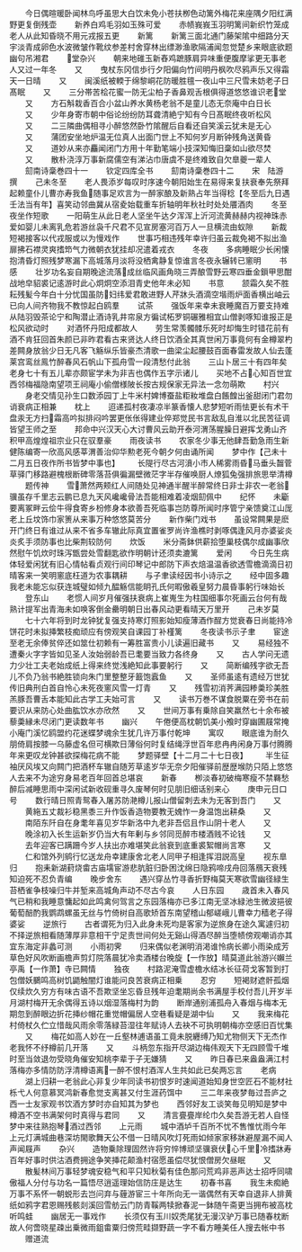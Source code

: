 <!-- { "loadSidebar": true } -->
　　今日偶暄暖卧闻林鸟呼虽思大白饮未免小苍扶栁色动篱外梅花来座隅夕阳红满野更复倒残壶
　　新养白鸡毛羽如玉殊可爱
　　赤帻峩峩玉羽明篱间新织竹笼成老人从此知昏晓不用元戎报五更
　　新篱
　　新篱三面北通门藤架隂中细路分天宇淡青成卵色水波微皱作靴纹参差村舍穿林出缥渺渔歌隔浦闻忽觉楚乡来眼底欲题幽句吊湘君
　　堂杂兴
　　朝来地碓玉新舂鸡蹠豚肩异味重便腹摩挲更无事老人又过一年冬
　　又
　　曳杖东冈信歩行夕阳偏向竹间明丹枫吹尽鸦声乐又得霜天一日晴
　　又
　　闽溪纸被輭于绵黎峒花防暖胜氊一夜山中三尺雪未妨老子日髙眠
　　又
　　三分帯苦桧花蜜一防无尘柏子香鼻观舌根俱得道悠悠谁识老堂
　　又
　　方石斛栽香百合小盆山养水黄杨老翁不是童儿态无奈庵中白日长
　　又
　　少年身寄市朝中俗论纷纷防耳聋清絶宁知有今日髙眠终夜听松风
　　又
　　二三隣曲偶相寻小醉悠然卧竹隂醒后自看还自笑溪云犹未是无心
　　又
　　蒲团安坐地炉温无位真人出面门世上不知何岁月断钟残角送黄昏
　　又
　　道妙从来亦麤闻闭门方用十年勤笔端小技深知悔旧稾如山欲尽焚
　　又
　　散朴浇淳万事新腐儒空有涕沾巾唐虞不是终难致自欠臯夔一辈人
　　劎南诗稾巻四十一
　　钦定四库全书
　　劎南诗稾巻四十二
　　宋　陆游　撰
　　己未冬至
　　老人畏添岁每叹时序速今朝阳始生在易得来复扶衰奉先祭拜起赖童仆儿曹亦寿我鱼随事足欢言为一醉家酿及新熟占年当得稔【冬至后九日遇壬法当有年】喜笑动邻曲冀从宿夌始载重车折轴明年秋社时处处餍酒肉
　　冬至夜坐作短歌
　　一阳萌生从此日老人坚坐午达夕浑浑上沂河流黄赫赫内视神珠赤爱如婴儿未离乳危若游丝袅千尺君不见宣房塞河百万人一旦横流由蚁隙
　　新裁短褐接客以代戎服或以为慢戏作
　　世事巧相违残年幸许归虽云裁免褐不拟出渔扉拂石襟灵爽搘笻气力微朝衣犹挂却况遣着戎衣
　　冬夜
　　多病睡眠少长闲懐抱清昏灯照残梦寒漏下高城落月淡将没栖禽静复惊谁言冬夜永辗转已窻明
　　书感
　　壮岁功名妄自期晚途流落成丝临风画角晓三弄酿雪野云寒四垂金鎻甲思酣战地皁貂裘记逺游时此心炯炯空添泪青史他年未必知
　　书意
　　颔霜久矣不胜耘残髪今年白十分忧国虽防妇纬爱君敢进野人芹牀头酒滴空堦雨炉面香横出岫云已向人间齐物我不教惊起白鸥羣
　　试茶
　　强饭年来幸未衰睡魔百万要支持难从陆羽毁茶论宁和陶潜止酒诗乳井帘泉方徧试柘罗铜碾雅相宜山僧剥啄知谁报正是松风欲动时
　　对酒怀丹阳成都故人
　　劳生常羡髑髅乐死时却悔生时错花前有酒不肯狂回首朱颜已非昨君看古来贤达人终日饮酒全其真世闲万事竟何有金樽翠杓差闗身放翁少日无凡客飞觞纵乐皆豪杰清歌一曲梁尘起腰鼓百面春雷发故人仙去蓬莱宫鸾丝鳯竹醉春风石帆山下孤舟雪一段清愁付此翁
　　三山卜居三十有四年矣老身七十有五儿辈亦颇宦学未为非吉也偶作五字示诸儿
　　买地不占心知百世宜西邻梅福隐南望项王祠庵小偷僧様陂长按古规保家无异法一念勿萌欺
　　村兴
　　身老交情见孙生口数添园丁上牛米村婢博蚕盐粔籹堆盘白餦餭出釜甜闭门君勿诮衰病正相兼
　　枕上
　　迢递孤村夜凄凉半篆香懐人悲梦短听雨怯更长有术干盘汞无方扫霜高吟拟排闷吟罢更伥伥得建业倅郑觉民书言敌乱自淮以北民苦征调皆望王师之至
　　邦命中兴汉天心大讨曹风云助开泰河渭荡腥臊日避挥戈勇山齐积甲高煌煌祖宗业只在驭羣豪
　　雨夜读书
　　农家冬少事无他肆吾勤急雨生新健陈编寄一欣高风感莘渭善治仰华勲老死今朝夕何由诵所闻
　　梦中作【己未十二月五日夜作所书皆梦中事也】
　　长隄行尽古河濆小市人稀雾雨昏马垂头齧菅草驿门移路避槐根断碑零落苔俱徧漏壁微茫字半存催唤厨人燎狐兔强排旅思举清樽
　　题传神
　　雪萧然两颊红人间随处见神通半醒半醉常终日非士非农一老翁骥虽存千里志云鹏已息九天风巉巉骨法吾能相难着凌烟劎佩中
　　纪怀
　　未斸要离冢畔云侩牛得食寄乡枌修身本欲善吾死临事岂防尊所闻时序管宁亲馈奠江山厐老上丘坟饰巾家箦从来事万种悠悠莫苦分
　　新作柴门戏书
　　虽设常闗果是麽开门终日有谁过从来不省多车辙此际真宜置雀罗尚许渔樵时剥啄偶逢风月亦婆娑炎炎炙手须防事也比柴荆较防何
　　炊饭
　　米分斋鉢供薪拾堕巢枝偶尔成幽事欣然慰午饥炊时珠泻甑尝处雪翻匙欲作明朝计还须卖漉篱
　　爱闲
　　今日先生病体轻爱闲犹有旧心情帖看贞观行间印琴记中郎防下声衣焙温温香欲透雪檐滴滴日初晴客来一笑明窻底枉道为农事耦耕
　　与子聿读经因书小诗示之
　　经中固多趣我老未能忘似获连城璧如倾九醖觞信能眀孔氏何暇傲羲皇努力晨昏事躬行味始长
　　登东山
　　老惯人间岁月催强扶衰病上崔嵬生为柱国细事尔死画云台何有哉熟计提军出青海未如唤客倒金罍明朝日出春风动更看晴天万里开
　　己未岁莫
　　七十六年将到时龙钟犹复强支持寒灯照影始知瘦薄酒作酲方觉衰春日尚能持冷饼花时未拟挿繁枝痴顽应有傍观笑自课园丁补槿篱
　　冬夜读书示子聿
　　宦途至老无余俸贫倅还如筮仕初赖有一筹胜富贵小儿读遍旧藏书
　　又
　　易经独不遭秦火字字皆如见圣人汝始弱龄吾已耄要当致力各终身
　　又
　　古人学问无遗力少壮工夫老始成纸上得来终觉浅絶知此事要躬行
　　又
　　简断编残字欲无吾儿不负乃翁书絶胜锁向朱门里整整牙籖饱蠧鱼
　　又
　　圣师虽逺有遗经万世犹传旧典刑白首自怜心未死夜窻风雪一灯青
　　又
　　残雪初消荠满园糁羮珍美胜羔豚吾曹舌本能知此古学工夫始可言
　　又
　　读书万巻不谋食脱粟在旁书在前要识从来防心处曲肱饮水亦欣然
　　又
　　世间万事有乗除自笑羸然七十余布被藜羮縁未尽闭门更读数年书
　　幽兴
　　午倦便高枕朝饥美小飧时穿幽圃屐常掩小庵门溪忆鸥盟约花迷蝶梦魂余生犹几许万事付乾坤
　　寓叹
　　眼底谁为耐久朋倚肩按膝一乌藤虚名但可横欺日薄俗何时复结绳浮世百年悲冉冉闲身万事付腾腾年来更叹龙钟甚欲探梅花病不能
　　梦题驿壁【十二月二十七日夜】
　　半生征袖厌风埃又向闗门把酒杯车辙自随芳草逺岁华无奈夕阳催驿前歴歴堠防只陌上悠悠人去来不为途穷身易老百年回首总堪哀
　　新春
　　栁淡春初破梅寒瘦不禁羇愁醉后减睡思雨中深闲试新收砚重寻久废琴何时见朋旧细话别来心
　　庚申元日口号
　　数行晴日照青鸳春入屠苏防滟樽儿报山僧留刺去未为无客到吾门
　　又
　　黄絁五丈裁衫稳黑黍三升作饭香造物要教无媿怍一身温饱出耕桑
　　又
　　南陌东阡自在身耄年喜见岁华新洛中九老非吾侣且作山阴十老人
　　又
　　晚涂初入长生运新岁仍当大有年剰与乡邻同觅醉市楼酒贱不论钱
　　又
　　去年迎客已蹒跚今岁人扶出亦难堪笑此翁衰到底重裘絮帽尚言寒
　　又
　　仁和馆外列鹓行忆送龙舟幸建康舍北老人同甲子相逢挥泪説高皇
　　视东臯归
　　抱耒新湖葑烧畬古庙壖宦游悲肮脏归卧困沈绵日隐鸦啼戌舟回落鴈天衰残知迫死不忍负青编
　　晚步舍东
　　遇兴穿丛竹寻香折野梅莫天寒欲雪幽径緑生苔栖雀争枝噪归牛并堑来高城角声动不尽古今哀
　　人日东园
　　歳首未入春风气已稍和我睡意慵起如此鸣禽何驾言之东园落梅亦已多江南无坚冰緑池生微波挹彼葡萄醅酌我鹦鹉螺虽无丝与竹倚树自高歌矫首东南望稽山郁嵯峨儿曹幸力穑老子得婆娑
　　逆旅行
　　古者谓死为归入此身未死均是客家为逆旅身在途久寓遽归初不择逆旅相看随薄厚非意相干宁足责世间何处无谿山得酒尽醉当堕帻傍观嘲诮亦其宜东海定非蠡可测
　　小雨初霁
　　归来偶似老渊明消渇谁怜病长卿小雨染成芳草色好风吹断画檐声剪灯院落晨犹冷卖酒楼台晚旋【一作放】晴莫道此翁游兴嬾兰亭禹【一作萧】寺已闗情
　　独夜
　　村路泥淹雪虚檐水结冰长征荷戈客暂到打包僧妖鵩鸣高树饥鼯触闇灯谁能问良苦衰病正相乗
　　忍穷
　　短褐财遮骭孤烟仅续炊久穷方有味古语不吾欺坚坐忘昏旦残年迫耄期尚余书满屋手校付吾儿开岁半月湖村梅开无余偶得五诗以烟湿落梅村为韵
　　断岸通别浦孤舟入春烟与梅本无期忽到醉眼边折花挿纱帽花重觉帽偏居人空巷看疑是湖中仙
　　又
　　我来梅花村倚杖久伫立惜哉风雨余零落緑苔湿往年赋诗人去袂不可执明朝梅亦空感旧百忧集
　　又
　　梅花如高人妙在一丘壑林逋语虽工竟未脱纒缚乃知尤物侧天下无杰作老我怀不纾樽前几开落
　　又
　　斗柄忽东指开尽湖边梅伟观天下无四顾雪千堆时至当敛退勿受晓角催安知桃李辈于子无嫌猜
　　又
　　昨日春已来盎盎满江村落梅亦多情防防浮清樽语离一醉不恨村酒浑人生共如此已矣两忘言
　　老病
　　湖上归耕一老翁此心非复少年同读书初恨岁时速闻道始知身世空匠石不能材社栎弋人何意慕冥鸿新春愈觉支离甚又付生涯药饵中
　　三二年来夜梦毎过吾庐之西一士友家观书饮酒方梦时亦自知其为梦也
　　西邻好友工谈笑毎见明知是梦中樽酒不空书满架何时真得与君同
　　又
　　清言亹亹岸纶巾久矣吾游无若人自怪梦中来往熟抱琴酒过西邻
　　上元雨
　　城中酒垆千百所不忧不售惟忧雨今年上元灯满城曲巷深坊閙歌舞天公不借一日晴风吹灯死雨如倾家家移牀避屋漏不闻人声闻屐声
　　杂兴
　　造物乗除理固然许将穷悴博顽坚骥衰伏心千里冷搘牀寿百年好事时供沽酒费拥途争笑挿花颠渔村宿愿虽偿尽犹恨僧房欠昼眠
　　又
　　散髪林间万事轻梦魂安稳气和平只知秋菊有佳色那问荒鸡非恶声达士招呼同啸傲福人分付与功名一篇悟尽逍遥理始信防庄是达生
　　初春书喜
　　我生未痴絶万事不系怀一朝蜕形去岂问弃与薶游宦三十年所向无一谐偶然有天幸自退非人排黄纸如鸦字君恩赐残骸剡溪回雪舫云门防青鞵两犊掀春泥一鉢随午斋更当拥布被高枕听鸣蛙
　　幽居无一事戏作
　　长须仅有玉川奴秃尾犹无漫汉驴万事已随春枕断故人何啻晓星疎出乗微雨鉏畬粟归傍荒畦撷野蔬一字不看方睡美任人搜去帐中书
　　赠道流
